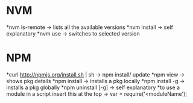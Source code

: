 # NVM

*nvm ls-remote -> lists all the available versions
*nvm install <vNumber> -> self explanatory
*nvm use <vNumber> -> switches to selected version

# NPM

*curl http://npmjs.org/install.sh | sh -> npm install/ update
*npm view <pkgName> -> shows pkg details
*npm install <pkgName> -> installs a pkg locally
*npm install <pkgName> -g -> installs a pkg globally
*npm uninstall <pkgName> [-g] -> self explanatory
*to use a module in a script insert this at the top ->
    var <moduleName> = require('<moduleName');
